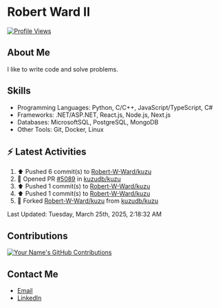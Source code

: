 
# Robert Ward II

[![Profile Views](https://komarev.com/ghpvc/?username=Robert-W-Ward)](https://github.com/Robert-W-Ward)

## About Me
I like to write code and solve problems.

## Skills
- Programming Languages: Python, C/C++, JavaScript/TypeScript, C#
- Frameworks: .NET/ASP.NET, React.js, Node.js, Next.js
- Databases: MicrosoftSQL, PostgreSQL, MongoDB
- Other Tools: Git, Docker, Linux

## :zap: Latest Activities
<!--RECENT_ACTIVITY:start-->
1. ⬆️ Pushed 6 commit(s) to [Robert-W-Ward/kuzu](https://github.com/Robert-W-Ward/kuzu)
2. 💪 Opened PR [#5089](https://github.com/kuzudb/kuzu/pull/5089) in [kuzudb/kuzu](https://github.com/kuzudb/kuzu)
3. ⬆️ Pushed 1 commit(s) to [Robert-W-Ward/kuzu](https://github.com/Robert-W-Ward/kuzu)
4. ⬆️ Pushed 1 commit(s) to [Robert-W-Ward/kuzu](https://github.com/Robert-W-Ward/kuzu)
5. 🔱 Forked [Robert-W-Ward/kuzu](https://github.com/Robert-W-Ward/kuzu) from [kuzudb/kuzu](https://github.com/kuzudb/kuzu)
<!--RECENT_ACTIVITY:end-->

<!--RECENT_ACTIVITY:last_update-->
Last Updated: Tuesday, March 25th, 2025, 2:18:32 AM
<!--RECENT_ACTIVITY:last_update_end-->

<!--END_SECTIN:activity-->
## Contributions
[![Your Name's GitHub Contributions](https://github-readme-streak-stats.herokuapp.com/?user=Robert-W-Ward&theme=radical)](https://github.com/your-username)

## Contact Me
- [Email](mailto:robertwesleyward2019@gmail.com)
- [LinkedIn](https://linkedin.com/in/https://www.linkedin.com/in/robert-ward-ii/)

